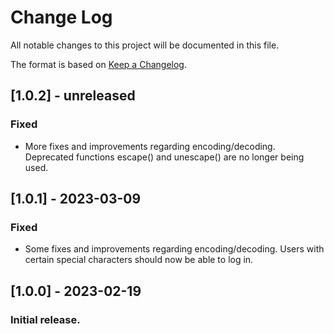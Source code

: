 # Change Log

All notable changes to this project will be documented in this file.

The format is based on [Keep a Changelog](http://keepachangelog.com/).

## [1.0.2] - unreleased

### Fixed

- More fixes and improvements regarding encoding/decoding. Deprecated functions escape() and unescape() are no longer being used.

## [1.0.1] - 2023-03-09

### Fixed

- Some fixes and improvements regarding encoding/decoding. Users with certain special characters should now be able to log in.

## [1.0.0] - 2023-02-19

### Initial release.
